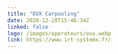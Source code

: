 ```yaml
---
title: "OVX Carpooling"
date: 2020-12-28T15:46:34Z
linked: false
logo: /images/operateurs/ovx.webp
link: https://www.irt-systemx.fr/
---
```

